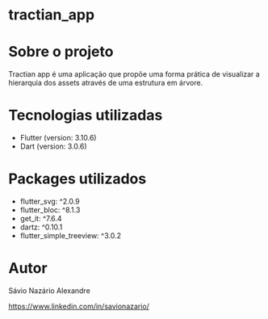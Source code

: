 # tractian_app

# Sobre o projeto

Tractian app é uma aplicação que propõe uma forma prática de visualizar a hierarquia dos assets através de uma estrutura em árvore.

<!-- ## Layout
<img src="https://github.com/Savionazario/assets/blob/main/images/mobile1.jpeg" alt="Descrição da imagem" width="240" height="520"> <img src="https://github.com/Savionazario/assets/blob/main/images/mobile2.jpeg" alt="Descrição da imagem" width="240" height="520"> <img src="https://github.com/Savionazario/assets/blob/main/images/mobile3.jpeg" alt="Descrição da imagem" width="240" height="520"> -->

# Tecnologias utilizadas
- Flutter (version: 3.10.6)
- Dart (version: 3.0.6)

# Packages utilizados
- flutter_svg: ^2.0.9
- flutter_bloc: ^8.1.3
- get_it: ^7.6.4
- dartz: ^0.10.1
- flutter_simple_treeview: ^3.0.2

# Autor

Sávio Nazário Alexandre

https://www.linkedin.com/in/savionazario/

